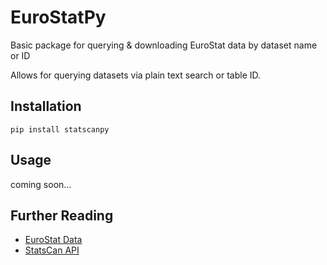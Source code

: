 # EuroStatPy

Basic package for querying &amp; downloading EuroStat data by dataset name or ID

Allows for querying datasets via plain text search or table ID.

## Installation

`pip install statscanpy`

## Usage

coming soon...

## Further Reading

- [EuroStat Data](https://ec.europa.eu/eurostat/web/main/data/database)
- [StatsCan API](https://wikis.ec.europa.eu/display/EUROSTATHELP/API+-+Getting+started+with+statistics+API)
